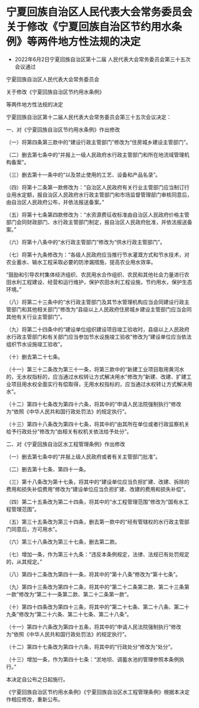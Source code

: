 # 宁夏回族自治区人民代表大会常务委员会关于修改《宁夏回族自治区节约用水条例》等两件地方性法规的决定

- 2022年6月2日宁夏回族自治区第十二届
  人民代表大会常务委员会第三十五次会议通过

<!-- INFO END -->

宁夏回族自治区人民代表大会常务委员会

关于修改《宁夏回族自治区节约用水条例》

等两件地方性法规的决定

宁夏回族自治区第十二届人民代表大会常务委员会第三十五次会议决定：

一、对《宁夏回族自治区节约用水条例》作出修改

（一）将第四条第三款中的“建设行政主管部门”修改为“住房城乡建设主管部门”。

（二）删去第七条中的“并报上一级人民政府水行政主管部门和所在地流域管理机构备案”。

（三）删去第十一条中的“以及禁止使用的工艺、设备和产品名录”。

（四）将第十二条第一款修改为：“自治区人民政府有关行业主管部门应当制订行业用水定额，报自治区人民政府水行政主管部门和市场监督管理部门审核同意后，由自治区人民政府公布，并依法报送备案。”

（五）将第十七条第四款修改为：“水资源费征收标准由自治区人民政府价格主管部门会同财政部门、水行政主管部门制定，报自治区人民政府批准，并依法报送备案。”

（六）将第十八条中的“水行政主管部门”修改为“供水行政主管部门”。

（七）将第十九条修改为：“各级人民政府应当推行节水灌溉方式和节水技术，对农业蓄水、输水工程采取必要的防渗漏措施，提高农业用水效率。

“鼓励和引导农村集体经济组织、农民用水合作组织、农民和其他社会力量进行农田水利工程建设、经营和运行维护，保护农田水利工程设施，节约用水，保护生态环境。”

（八）将第二十三条中的“水行政主管部门及其节水管理机构应当会同建设行政主管部门和其他相关部门”修改为“县级以上人民政府住房城乡建设主管部门应当会同其他有关行业主管部门”。

（九）将第二十四条中的“建设单位组织建设项目竣工验收时，县级以上人民政府水行政主管部门和有关部门应当参加节水设施竣工验收”修改为“建设单位应当依法组织节水设施竣工验收”。

（十）删去第二十七条。

（十一）第三十二条改为第三十一条，将第三款中的“新建工业项目取用黄河水的，无水权指标的，应当通过水权转让方式解决用水”修改为“新建、改建、扩建工业项目用水权全面实行有偿取得，无用水权指标的，应当通过水权转让方式解决用水”。

（十二）第四十七条改为第四十六条，将其中的“申请人民法院强制执行”修改为“依照《中华人民共和国行政处罚法》的规定执行”。

（十三）第四十八条改为第四十七条，将其中的“由其所在单位或者行政监察机关给予行政处分”修改为“由相关有权机关依法给予处分”。

二、对《宁夏回族自治区水工程管理条例》作出修改

（一）删去第七条中的“并报上级人民政府或者有关主管部门批准”。

（二）删去第十七条、第四十一条。

（三）第十八条改为第十七条，将其中的“建设单位应当负担扩建、改建、拆除的费用和损失补偿费用”修改为“建设单位应当负担扩建、改建的费用和损失补偿”。

（四）第二十五条改为第二十四条，将其中的“水工程管理范围”修改为“国有水工程管理范围”。

（五）第三十五条改为第三十四条，删去第一款中的“经有管辖权的水行政主管部门同意后，方可用水”。

（六）第三十八条改为第三十七条，删去第二款。

（七）增加一条，作为第三十九条：“违反本条例规定，法律、法规已有处罚规定的，从其规定。”

（八）第四十二条改为第四十一条，将其中的“第十八条”修改为“第十七条”。

（九）第四十三条改为第四十二条，将其中的“第二十二条第二款、第二十三条第一款”修改为“第二十一条第二款、第二十二条第一款”。

（十）第四十四条改为第四十三条，将其中的“第二十七条、第二十八条、第二十九条”修改为“第二十六条、第二十七条、第二十八条”。

（十一）第四十六条改为第四十五条，将其中的“申请人民法院强制执行”修改为“依照《中华人民共和国行政处罚法》的规定执行”。

（十二）第四十七条改为第四十六条，将其中的“行政处分”修改为“处分”。

（十三）增加一条，作为第四十七条：“淤地坝、调蓄水池的管理参照本条例执行。”

本决定自公布之日起施行。

《宁夏回族自治区节约用水条例》《宁夏回族自治区水工程管理条例》根据本决定作相应修改，重新公布。

